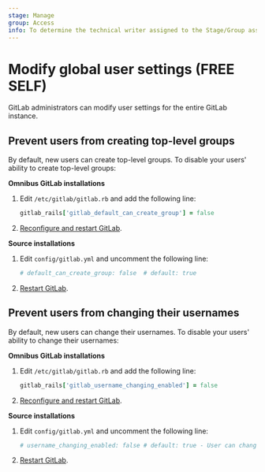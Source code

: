 ```yaml
---
stage: Manage
group: Access
info: To determine the technical writer assigned to the Stage/Group associated with this page, see https://about.gitlab.com/handbook/engineering/ux/technical-writing/#assignments
---
```


# Modify global user settings **(FREE SELF)**

GitLab administrators can modify user settings for the entire GitLab instance.

## Prevent users from creating top-level groups

By default, new users can create top-level groups. To disable your users'
ability to create top-level groups:

**Omnibus GitLab installations**

1. Edit `/etc/gitlab/gitlab.rb` and add the following line:

   ```ruby
   gitlab_rails['gitlab_default_can_create_group'] = false
   ```

1. [Reconfigure and restart GitLab](restart_gitlab.md#omnibus-installations).

**Source installations**

1. Edit `config/gitlab.yml` and uncomment the following line:

   ```yaml
   # default_can_create_group: false  # default: true
   ```

1. [Restart GitLab](restart_gitlab.md#installations-from-source).

## Prevent users from changing their usernames

By default, new users can change their usernames. To disable your users'
ability to change their usernames:

**Omnibus GitLab installations**

1. Edit `/etc/gitlab/gitlab.rb` and add the following line:

   ```ruby
   gitlab_rails['gitlab_username_changing_enabled'] = false
   ```

1. [Reconfigure and restart GitLab](restart_gitlab.md#omnibus-installations).

**Source installations**

1. Edit `config/gitlab.yml` and uncomment the following line:

   ```yaml
   # username_changing_enabled: false # default: true - User can change their username/namespace
   ```

1. [Restart GitLab](restart_gitlab.md#installations-from-source).
